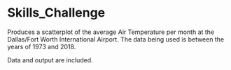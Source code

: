 # Skills_Challenge

Produces a scatterplot of the average Air Temperature per month at the Dallas/Fort Worth International Airport. The data being used is between the years of 1973 and 2018.

Data and output are included.
